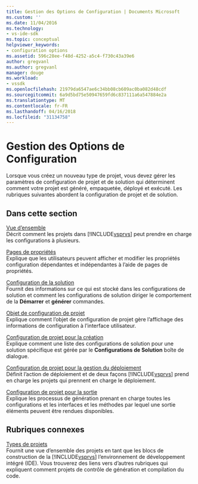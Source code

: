```yaml
---
title: Gestion des Options de Configuration | Documents Microsoft
ms.custom: ''
ms.date: 11/04/2016
ms.technology:
- vs-ide-sdk
ms.topic: conceptual
helpviewer_keywords:
- configuration options
ms.assetid: 596c28ee-f48d-4252-a5c4-f730c43a39e6
author: gregvanl
ms.author: gregvanl
manager: douge
ms.workload:
- vssdk
ms.openlocfilehash: 21979da6547ae6c34bb08cb609ac0ba082d48cdf
ms.sourcegitcommit: 6a9d5bd75e50947659fd6c837111a6a547884e2a
ms.translationtype: MT
ms.contentlocale: fr-FR
ms.lasthandoff: 04/16/2018
ms.locfileid: "31134758"
---
```

# <a name="managing-configuration-options"></a>Gestion des Options de Configuration
Lorsque vous créez un nouveau type de projet, vous devez gérer les paramètres de configuration de projet et de solution qui déterminent comment votre projet est généré, empaquetée, déployé et exécuté. Les rubriques suivantes abordent la configuration de projet et de solution.  
  
## <a name="in-this-section"></a>Dans cette section  
 [Vue d’ensemble](../../extensibility/internals/configuration-options-overview.md)  
 Décrit comment les projets dans [!INCLUDE[vsprvs](../../code-quality/includes/vsprvs_md.md)] peut prendre en charge les configurations à plusieurs.  
  
 [Pages de propriétés](../../extensibility/internals/property-pages.md)  
 Explique que les utilisateurs peuvent afficher et modifier les propriétés configuration dépendantes et indépendantes à l’aide de pages de propriétés.  
  
 [Configuration de la solution](../../extensibility/internals/solution-configuration.md)  
 Fournit des informations sur ce qui est stocké dans les configurations de solution et comment les configurations de solution diriger le comportement de la **Démarrer** et **générer** commandes.  
  
 [Objet de configuration de projet](../../extensibility/internals/project-configuration-object.md)  
 Explique comment l’objet de configuration de projet gère l’affichage des informations de configuration à l’interface utilisateur.  
  
 [Configuration de projet pour la création](../../extensibility/internals/project-configuration-for-building.md)  
 Explique comment une liste des configurations de solution pour une solution spécifique est gérée par le **Configurations de Solution** boîte de dialogue.  
  
 [Configuration de projet pour la gestion du déploiement](../../extensibility/internals/project-configuration-for-managing-deployment.md)  
 Définit l’action de déploiement et de deux façons [!INCLUDE[vsprvs](../../code-quality/includes/vsprvs_md.md)] prend en charge les projets qui prennent en charge le déploiement.  
  
 [Configuration de projet pour la sortie](../../extensibility/internals/project-configuration-for-output.md)  
 Explique les processus de génération prenant en charge toutes les configurations et les interfaces et les méthodes par lequel une sortie éléments peuvent être rendues disponibles.  
  
## <a name="related-sections"></a>Rubriques connexes  
 [Types de projets](../../extensibility/internals/project-types.md)  
 Fournit une vue d’ensemble des projets en tant que les blocs de construction de la [!INCLUDE[vsprvs](../../code-quality/includes/vsprvs_md.md)] l’environnement de développement intégré (IDE). Vous trouverez des liens vers d’autres rubriques qui expliquent comment projets de contrôle de génération et compilation du code.